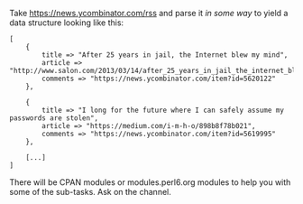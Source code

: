 Take <https://news.ycombinator.com/rss> and parse it *in some way* to yield a
data structure looking like this:

    [
        {
            title => "After 25 years in jail, the Internet blew my mind",
            article => "http://www.salon.com/2013/03/14/after_25_years_in_jail_the_internet_blew_my_mind_partner/",
            comments => "https://news.ycombinator.com/item?id=5620122"
        },

        {
            title => "I long for the future where I can safely assume my passwords are stolen",
            article => "https://medium.com/i-m-h-o/898b8f78b021",
            comments => "https://news.ycombinator.com/item?id=5619995"
        },

        [...]
    ]

There will be CPAN modules or modules.perl6.org modules to help you with some
of the sub-tasks. Ask on the channel.
